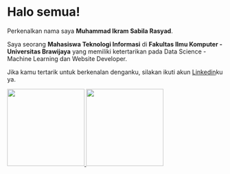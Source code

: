 # Halo semua! 

Perkenalkan nama saya **Muhammad Ikram Sabila Rasyad**.<br>

Saya seorang **Mahasiswa Teknologi Informasi** di **Fakultas Ilmu Komputer - Universitas Brawijaya** yang memiliki ketertarikan pada Data Science - Machine Learning dan Website Developer.<br>

Jika kamu tertarik untuk berkenalan denganku, silakan ikuti akun [Linkedin](https://www.linkedin.com/in/ikram-sabila/)ku ya.

<p align="left">
<a href="https://github.com/Ikram-sabila">
  <img height="180em" src="https://github-readme-stats-eight-theta.vercel.app/api?username=penuliscode&show_icons=true&theme=algolia&include_all_commits=true&count_private=true"/>
  <img height="180em" src="https://github-readme-stats-eight-theta.vercel.app/api/top-langs/?username=penuliscode&layout=compact&theme=algolia"/>
</a>
</p>
